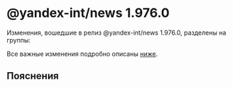 # @yandex-int/news 1.976.0

<!-- ЧЕЛОВЕЧЕСКОЕ ВСТУПЛЕНИЕ -->

Изменения, вошедшие в релиз @yandex-int/news 1.976.0, разделены на группы:

Все важные изменения подробно описаны [ниже](#Пояснения).

## Пояснения

